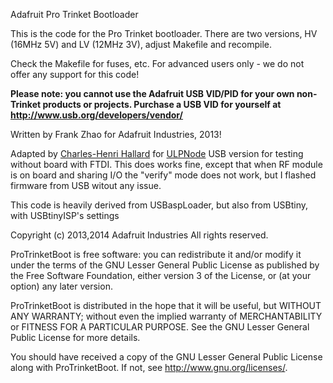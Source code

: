 Adafruit Pro Trinket Bootloader

This is the code for the Pro Trinket  bootloader. There are two versions, HV (16MHz 5V) and LV (12MHz 3V), adjust Makefile and recompile.

Check the Makefile for fuses, etc. For advanced users only - we do not offer any support for this code!

**Please note: you cannot use the Adafruit USB VID/PID for your own non-Trinket products or projects. Purchase a USB VID for yourself at http://www.usb.org/developers/vendor/**

Written by Frank Zhao for Adafruit Industries, 2013!

Adapted by [Charles-Henri Hallard][1] for [ULPNode][3] USB version for testing without board with FTDI. This does works fine, except that when RF module is on board and sharing I/O the "verify" mode does not work,
but I flashed firmware from USB witout any issue.


This code is heavily derived from USBaspLoader, but also from USBtiny, with USBtinyISP's settings

Copyright (c) 2013,2014 Adafruit Industries All rights reserved.

ProTrinketBoot is free software: you can redistribute it and/or modify it under the terms of the GNU Lesser General Public License as published by the Free Software Foundation, either version 3 of the License, or (at your option) any later version.

ProTrinketBoot is distributed in the hope that it will be useful, but WITHOUT ANY WARRANTY; without even the implied warranty of MERCHANTABILITY or FITNESS FOR A PARTICULAR PURPOSE. See the GNU Lesser General Public License for more details.

You should have received a copy of the GNU Lesser General Public License along with ProTrinketBoot. If not, see http://www.gnu.org/licenses/.

[1]: http://hallard.me
[3]: http://hallard.me/ulpnode-bootloader/
